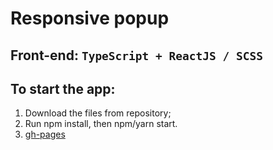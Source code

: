 # Responsive popup
## Front-end: `TypeScript + ReactJS / SCSS`
## To start the app:
1. Download the files from repository;
2. Run npm install, then npm/yarn start.
3. [gh-pages](<https://vot-tot-voronov.github.io/outDigit>)